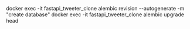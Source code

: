 docker exec -it fastapi_tweeter_clone alembic revision --autogenerate -m "create database"
docker exec -it fastapi_tweeter_clone alembic upgrade head